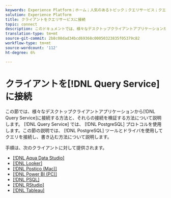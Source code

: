 ```yaml
---
keywords: Experience Platform；ホーム；人気のあるトピック；クエリサービス；クエリサービス；接続；クエリサービスへの接続；アクアデータスタジオ；Aqua Data Studio;Looker;Postico;postico;Power BI;power bi;psql;rstudio;PSQL;RStudio;Tableau;
solution: Experience Platform
title: クライアントをクエリサービスに接続
topic: connect
description: このドキュメントでは、様々なデスクトップクライアントアプリケーションからクエリサービスに接続する方法と、それらの接続を検証する方法について説明します。
translation-type: tm+mt
source-git-commit: 2b8c08dad34bcd69368c00050323835f05379c82
workflow-type: tm+mt
source-wordcount: '112'
ht-degree: 6%

---
```



# クライアントを[!DNL Query Service]に接続

この節では、様々なデスクトップクライアントアプリケーションから[!DNL Query Service]に接続する方法と、それらの接続を検証する方法について説明します。 [!DNL Query Service] では、 [!DNL PostgreSQL] プロトコルを使用します。この節の説明では、 [!DNL PostgreSQL] ツールとドライバを使用してクエリを接続し、書き込む方法について説明します。

手順は、次のクライアントに対して提供されます。

- [[!DNL Aqua Data Studio]](./aqua-data-studio.md)
- [[!DNL Looker]](./looker.md)
- [[!DNL Postico (Mac)]](./postico.md)
- [[!DNL Power BI (PC)]](./power-bi.md)
- [[!DNL PSQL]](./psql.md)
- [[!DNL RStudio]](./rstudio.md)
- [[!DNL Tableau]](./tableau.md)
